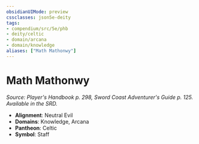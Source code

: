 ```yaml
---
obsidianUIMode: preview
cssclasses: json5e-deity
tags:
- compendium/src/5e/phb
- deity/celtic
- domain/arcana
- domain/knowledge
aliases: ["Math Mathonwy"]
---
```

# Math Mathonwy
*Source: Player's Handbook p. 298, Sword Coast Adventurer's Guide p. 125. Available in the SRD.* 

- **Alignment**: Neutral Evil
- **Domains**: Knowledge, Arcana
- **Pantheon**: Celtic
- **Symbol**: Staff